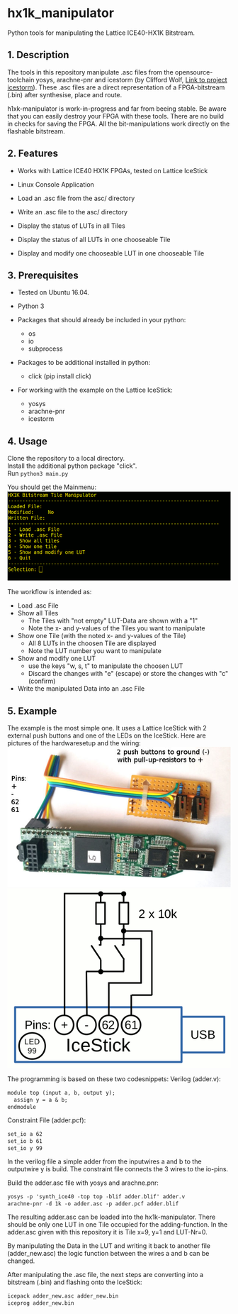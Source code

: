 # hx1k_manipulator
Python tools for manipulating the Lattice ICE40-HX1K Bitstream.
## 1. Description
The tools in this repository manipulate .asc files from the opensource-toolchain yosys, arachne-pnr and icestorm (by Clifford Wolf, [Link to project icestorm](http://www.clifford.at/icestorm)). These .asc files are a direct representation of a FPGA-bitstream (.bin) after synthesise, place and route. 

h1xk-manipulator is work-in-progress and far from beeing stable. Be aware that you can easily destroy your FPGA with these tools. There are no build in checks for saving the FPGA. All the bit-manipulations work directly on the flashable bitstream.

## 2. Features
* Works with Lattice ICE40 HX1K FPGAs, tested on Lattice IceStick
* Linux Console Application

* Load an .asc file from the asc/ directory
* Write an .asc file to the asc/ directory
* Display the status of LUTs in all Tiles
* Display the status of all LUTs in one chooseable Tile
* Display and modify one chooseable LUT in one chooseable Tile


## 3. Prerequisites
* Tested on Ubuntu 16.04.

* Python 3

* Packages that should already be included in your python: 
  * os
  * io
  * subprocess

* Packages to be additional installed in python: 
  * click (pip install click)

* For working with the example on the Lattice IceStick: 
  * yosys
  * arachne-pnr
  * icestorm
 
## 4. Usage

Clone the repository to a local directory.  
Install the additional python package "click".  
Run ``` python3 main.py ```

You should get the Mainmenu:
![](pics/menu.gif)

The workflow is intended as:

* Load .asc File
* Show all Tiles
  * The Tiles with "not empty" LUT-Data are shown with a "1"
  * Note the x- and y-values of the Tiles you want to manipulate
* Show one Tile (with the noted x- and y-values of the Tile)
  * All 8 LUTs in the choosen Tile are displayed
  * Note the LUT number you want to manipulate
* Show and modify one LUT
  * use the keys "w, s, t" to manipulate the choosen LUT
  * Discard the changes with "e" (escape) or store the changes with "c" (confirm)
* Write the manipulated Data into an .asc File

## 5. Example

The example is the most simple one. It uses a Lattice IceStick with 2 external push buttons and one of the LEDs on the IceStick. Here are pictures of the hardwaresetup and the wiring:
![](pics/icestick.jpg)
![](pics/wiring.gif)

The programming is based on these two codesnippets:
Verilog (adder.v):
```
module top (input a, b, output y);
  assign y = a & b;
endmodule
```
Constraint File (adder.pcf):
```
set_io a 62
set_io b 61
set_io y 99
```

In the verilog file a simple adder from the inputwires a and b to the outputwire y is build.
The constraint file connects the 3 wires to the io-pins.

Build the adder.asc file with yosys and arachne.pnr:

```
yosys -p 'synth_ice40 -top top -blif adder.blif' adder.v
arachne-pnr -d 1k -o adder.asc -p adder.pcf adder.blif
```

The resulting adder.asc can be loaded into the hx1k-manipulator. There should be only one LUT in one Tile occupied for the adding-function. In the adder.asc given with this repository it is Tile x=9, y=1 and LUT-Nr=0.

By manipulating the Data in the LUT and writing it back to another file (adder_new.asc) the logic function between the wires a and b can be changed.

After manipulating the .asc file, the next steps are converting into a bitstream (.bin) and flashing onto the IceStick:
```
icepack adder_new.asc adder_new.bin
iceprog adder_new.bin
```
 





